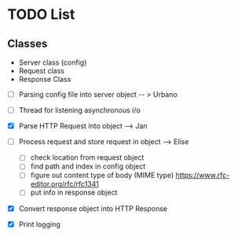 # TODO List

## Classes
-	Server class (config)
-	Request class
-	Response Class

- [ ] Parsing config file into server object -- > Urbano
- [ ] Thread for listening asynchronous i/o
- [x] Parse HTTP Request into object --> Jan
- [ ] Process request and store request in object --> Elise
	- [ ] check location from request object
	- [ ] find path and index in config object
	- [ ] figure out content type of body (MIME type) https://www.rfc-editor.org/rfc/rfc1341
	- [ ] put info in response object
- [x] Convert response object into HTTP Response 
- [x] Print logging



